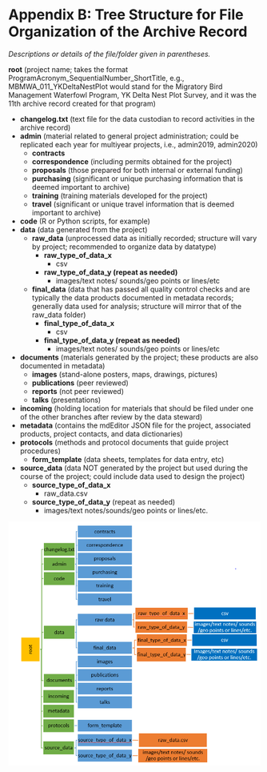 # Appendix B: Tree Structure for File Organization of the Archive Record

_Descriptions or details of the file/folder given in parentheses._ 

**root** \(project name; takes the format ProgramAcronym\_SequentialNumber\_ShortTitle, e.g., MBMWA\_011\_YKDeltaNestPlot would stand for the Migratory Bird Management Waterfowl Program, YK  Delta Nest Plot Survey, and it was the 11th archive record created for that program\)

* **changelog.txt** \(text file for the data custodian to record activities in the archive record\)
* **admin** \(material related to general project administration; could be replicated each year for multiyear projects, i.e., admin2019, admin2020\)
  * **contracts**
  * **correspondence** \(including permits obtained for the project\)
  * **proposals** \(those prepared for both internal or external   funding\)
  * **purchasing** \(significant or unique purchasing information that is deemed important to archive\)
  * **training** \(training materials developed for the project\)
  * **travel** \(significant or unique travel information that is deemed important to archive\)
* **code** \(R or Python scripts, for example\)
* **data** \(data generated from the project\)
  * **raw\_data** \(unprocessed data as initially recorded; structure will vary by project; recommended to organize data by datatype\)
    * **raw\_type\_of\_data\_x**
      * csv
    * **raw\_type\_of\_data\_y \(repeat as needed\)**
      * images/text notes/ sounds/geo points or lines/etc
  * **final\_data** \(data that has passed all quality control checks and are typically the data products documented in metadata records; generally data used for analysis; structure will mirror that of the raw\_data folder\)
    * **final\_type\_of\_data\_x**
      * csv
    * **final\_type\_of\_data\_y \(repeat as needed\)**
      * images/text notes/ sounds/geo points or lines/etc
* **documents** \(materials generated by the project; these products are also documented in metadata\)
  * **images** \(stand-alone posters, maps, drawings, pictures\)
  * **publications** \(peer reviewed\)
  * **reports** \(not peer reviewed\)
  * **talks** \(presentations\)
* **incoming** \(holding location for materials that should be filed under one of the other branches after review by the data steward\)
* **metadata** \(contains the mdEditor JSON file for the project, associated products, project contacts, and data dictionaries\)
* **protocols** \(methods and protocol documents that guide project procedures\)
  * **form\_template** \(data sheets, templates for data entry, etc\)
* **source\_data** \(data NOT generated by the project but used during the course of the project; could include data used to design the project\)
  * **source\_type\_of\_data\_x**
    * raw\_data.csv 
  * **source\_type\_of\_data\_y** \(repeat as needed\)
    * images/text notes/sounds/geo points or lines/etc. 
	

			

![Visual Example of the File Organization of the Archive Record](.gitbook/assets/archive-layout.PNG)




